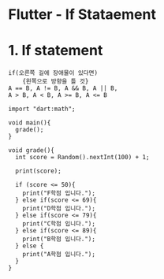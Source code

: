 Flutter - If Stataement
========

# 1. If statement

	if(오른쪽 길에 장애물이 있다면)
        {왼쪽으로 방향을 틀 것}
    A == B, A != B, A && B, A || B,
    A > B, A < B, A >= B, A <= B
```
import "dart:math";

void main(){
  grade();
}

void grade(){
  int score = Random().nextInt(100) + 1;
  
  print(score);
  
  if (score <= 50){
    print("F학점 입니다.");
  } else if(score <= 69){
    print("D학점 입니다.");
  } else if(score <= 79){
    print("C학점 입니다.");
  } else if(score <= 89){
    print("B학점 입니다.");
  } else {
    print("A학점 입니다.");
  }
}
```